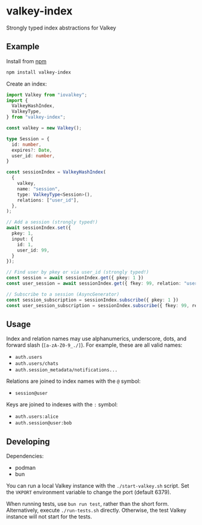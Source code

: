 # valkey-index

Strongly typed index abstractions for Valkey


## Example

Install from [npm](https://www.npmjs.com/package/valkey-index)

```bash
npm install valkey-index
```

Create an index:

```ts
import Valkey from "iovalkey";
import {
  ValkeyHashIndex,
  ValkeyType,
} from "valkey-index";

const valkey = new Valkey();

type Session = {
  id: number,
  expires?: Date,
  user_id: number,
}

const sessionIndex = ValkeyHashIndex(
  {
    valkey,
    name: "session",
    type: ValkeyType<Session>(),
    relations: ["user_id"],
  },
);

// Add a session (strongly typed!)
await sessionIndex.set({
  pkey: 1,
  input: {
    id: 1,
    user_id: 99,
  }
});

// Find user by pkey or via user_id (strongly typed!)
const session = await sessionIndex.get({ pkey: 1 })
const user_session = await sessionIndex.get({ fkey: 99, relation: "user_id" })

// Subscribe to a session (AsyncGenerator)
const session_subscription = sessionIndex.subscribe({ pkey: 1 })
const user_session_subscription = sessionIndex.subscribe({ fkey: 99, relation: "user_id" })
```


## Usage

Index and relation names may use alphanumerics, underscore, dots, and forward slash (`[a-zA-Z0-9_./]`).
For example, these are all valid names:
* `auth.users`
* `auth.users/chats`
* `auth.session_metadata/notifications...`

Relations are joined to index names with the `@` symbol:
* `session@user`

Keys are joined to indexes with the `:` symbol:
* `auth.users:alice`
* `auth.session@user:bob`


## Developing

Dependencies:
* podman
* bun

You can run a local Valkey instance with the `./start-valkey.sh` script.
Set the `VKPORT` environment variable to change the port (default 6379).

When running tests, use `bun run test`, rather than the short form.
Alternatively, execute `./run-tests.sh` directly.
Otherwise, the test Valkey instance will not start for the tests.